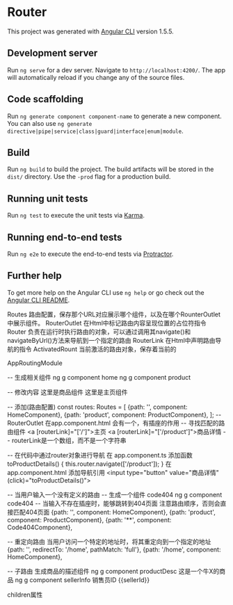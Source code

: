 # Router

This project was generated with [Angular CLI](https://github.com/angular/angular-cli) version 1.5.5.

## Development server

Run `ng serve` for a dev server. Navigate to `http://localhost:4200/`. The app will automatically reload if you change any of the source files.

## Code scaffolding

Run `ng generate component component-name` to generate a new component. You can also use `ng generate directive|pipe|service|class|guard|interface|enum|module`.

## Build

Run `ng build` to build the project. The build artifacts will be stored in the `dist/` directory. Use the `-prod` flag for a production build.

## Running unit tests

Run `ng test` to execute the unit tests via [Karma](https://karma-runner.github.io).

## Running end-to-end tests

Run `ng e2e` to execute the end-to-end tests via [Protractor](http://www.protractortest.org/).

## Further help

To get more help on the Angular CLI use `ng help` or go check out the [Angular CLI README](https://github.com/angular/angular-cli/blob/master/README.md).



Routes 路由配置，保存那个URL对应展示哪个组件，以及在哪个RounterOutlet中展示组件。
RouterOutlet 在Html中标记路由内容呈现位置的占位符指令
Router 负责在运行时执行路由的对象，可以通过调用其navigate()和navigateByUrl()方法来导航到一个指定的路由
RouterLink 在Html中声明路由导航的指令
ActivatedRount  当前激活的路由对象，保存着当前的




AppRoutingModule


-- 生成相关组件
ng g component home
ng g component product

-- 修改内容
这里是商品组件
这里是主页组件

-- 添加(路由配置)
const routes: Routes = [
  {path: '', component: HomeComponent},
  {path: 'product', component: ProductComponent},
];
-- RouterOutlet
在app.component.html 会有一个<router-outlet></router-outlet>，有插座的作用
-- 寻找匹配的路由组件
<a [routerLink]="['/']">主页</a>
<a [routerLink]="['/product']">商品详情</a>
-- routerLink是一个数组，而不是一个字符串


-- 在代码中通过router对象进行导航
在 app.component.ts 添加函数
  toProductDetails() {
    this.router.navigate(['/product']);
  }
在 app.component.html  添加导航引用
<input type="button" value="商品详情" (click)="toProductDetails()">

-- 当用户输入一个没有定义的路由
-- 生成一个组件 code404
ng g component code404
-- 当输入不存在插座时，能够跳转到404页面
注意路由顺序，否则会直接匹配404页面
 {path: '', component: HomeComponent},
  {path: 'product', component: ProductComponent},
  {path: '**', component: Code404Component},

-- 重定向路由
当用户访问一个特定的地址时，将其重定向到一个指定的地址
{path: '', redirectTo: '/home', pathMatch: 'full'},
 {path: '/home', component: HomeComponent},

-- 子路由
生成商品的描述组件
ng g component productDesc
这是一个牛X的商品
ng g component sellerInfo
销售员ID {{sellerId}}

children属性




